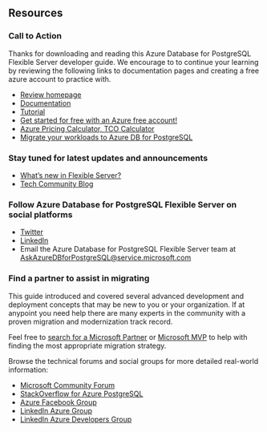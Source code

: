## Resources

### Call to Action

Thanks for downloading and reading this Azure Database for PostgreSQL Flexible Server developer guide.  We encourage to to continue your learning by reviewing the following links to documentation pages and creating a free azure account to practice with.

- [Review homepage](https://aka.ms/PostgreSQL)
- [Documentation](http://aka.ms/PostgreSQLdocs)
- [Tutorial](https://learn.microsoft.com/azure/postgresql/flexible-server/flexible-server/how-to-deploy-on-azure-free-account)
- [Get started for free with an Azure free account!](https://azure.microft.com/free/PostgreSQL)
- [Azure Pricing Calculator, TCO Calculator](https://azure.microsoft.com/pricing)
- [Migrate your workloads to Azure DB for PostgreSQL](https://learn.microsoft.com/azure/postgresql/flexible-server/migrate)

### Stay tuned for latest updates and announcements

- [What’s new in Flexible Server?](https://learn.microsoft.com/azure/postgresql/flexible-server/flexible-server/whats-new)
- [Tech Community Blog](https://aka.ms/azure-db-PostgreSQL-blog)

### Follow Azure Database for PostgreSQL Flexible Server on social platforms

- [Twitter](https://twitter.com/AzureDBPostgreSQL)
- [LinkedIn](https://www.linkedin.com/company/azure-database-for-PostgreSQL/)
- Email the Azure Database for PostgreSQL Flexible Server team at AskAzureDBforPostgreSQL@service.microsoft.com  

### Find a partner to assist in migrating

This guide introduced and covered several advanced development and deployment concepts that may be new to you or your organization.  If at anypoint you need help there are many experts in the community with a proven migration and modernization track record.

Feel free to [search for a Microsoft Partner](https://www.microsoft.com/solution-providers/home) or [Microsoft MVP](https://mvp.microsoft.com/MvpSearch) to help with finding the most appropriate migration strategy.

Browse the technical forums and social groups for more detailed real-world information:

- [Microsoft Community Forum](https://docs.microsoft.com/answers/topics/azure-database-PostgreSQL.html)
- [StackOverflow for Azure PostgreSQL](https://stackoverflow.com/questions/tagged/azure-database-PostgreSQL)
- [Azure Facebook Group](https://www.facebook.com/groups/MsftAzure)
- [LinkedIn Azure Group](https://www.linkedin.com/groups/2733961/)
- [LinkedIn Azure Developers Group](https://www.linkedin.com/groups/1731317/)
